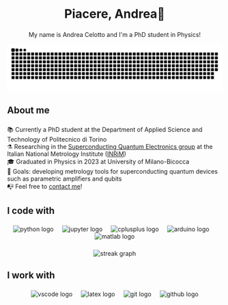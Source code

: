 <h1 align="center">Piacere, Andrea👋</h1>

###

<p align="center">My name is Andrea Celotto and I'm a PhD student in Physics!</p>

<!--- credits to 1999AZZAR for the snake!-->
<div align="center">
  <img src="https://github.com/1999AZZAR/1999AZZAR/blob/main/resources/img/grid-snake.svg" alt="snake" />
</div>

###

<h2 align="left">About me</h2>

###

<p align="left">📚 Currently a PhD student at the Department of Applied Science and Technology of Politecnico di Torino<br>⚗️ Researching in the <a href="https://github.com/SQE-INRiM">Superconducting Quantum Electronics group</a> at the Italian National Metrology Institute (<a href="https://www.inrim.it/it">INRiM</a>) <br>🎓 Graduated in Physics in 2023 at University of Milano-Bicocca<br>🎯 Goals: developing metrology tools for superconducting quantum devices such as parametric amplifiers and qubits<br>📭 Feel free to <a href="mailto:andrea.celotto@polito.it">contact me</a>!</p>

###

<h2 align="left">I code with</h2>

###

<div align="center">
  <img src="https://cdn.jsdelivr.net/gh/devicons/devicon/icons/python/python-original.svg" height="40" alt="python logo"  />
  <img width="12" />
  <img src="https://cdn.jsdelivr.net/gh/devicons/devicon/icons/jupyter/jupyter-original.svg" height="40" alt="jupyter logo"  />
  <img width="12" />
  <img src="https://cdn.jsdelivr.net/gh/devicons/devicon/icons/cplusplus/cplusplus-original.svg" height="40" alt="cplusplus logo"  />
  <img width="12" />
  <img src="https://cdn.jsdelivr.net/gh/devicons/devicon/icons/arduino/arduino-original.svg" height="40" alt="arduino logo"  />
  <img width="12" />
  <img src="https://cdn.jsdelivr.net/gh/devicons/devicon/icons/matlab/matlab-original.svg" height="40" alt="matlab logo"  />
</div>

###

<div align="center">
  <img src="https://streak-stats.demolab.com?user=andc8&locale=en&mode=daily&theme=dracula&hide_border=false&border_radius=5&order=3" height="150" alt="streak graph"  />
</div>

###

<h2 align="left">I work with</h2>

###

<div align="center">
  <img src="https://skillicons.dev/icons?i=vscode" height="40" alt="vscode logo"  />
  <img width="12" />
  <img src="https://skillicons.dev/icons?i=latex" height="40" alt="latex logo"  />
  <img width="12" />
  <img src="https://skillicons.dev/icons?i=git" height="40" alt="git logo"  />
  <img width="12" />
  <img src="https://skillicons.dev/icons?i=github" height="40" alt="github logo"  />
</div>
